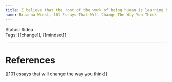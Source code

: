 ```yaml
---
title: I believe that the root of the work of being human is learning how to think. From this, we learn how to love, share, coexist, tolerate, give, create, and so on.
name: Brianna Wiest, 101 Essays That Will Change The Way You Think
---
```


Status: #idea  
Tags:  [[change]], [[mindset]]

---
# References
[[101 essays that will change the way you think]]